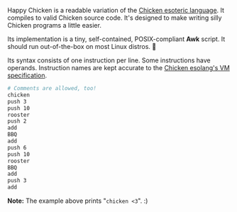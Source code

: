 Happy Chicken is a readable variation of the [Chicken esoteric language][1]. It compiles to valid Chicken source code. It's designed to make writing silly Chicken programs a little easier.

Its implementation is a tiny, self-contained, POSIX-compliant **Awk** script. It should run out-of-the-box on most Linux distros. 🐔

Its syntax consists of one instruction per line. Some instructions have operands. Instruction names are kept accurate to the [Chicken esolang's VM specification][2].

```bash
# Comments are allowed, too!
chicken
push 3
push 10
rooster
push 2
add
BBQ
add
push 6
push 10
rooster
BBQ
add
push 3
add
```

**Note:** The example above prints "`chicken <3`". :)

[1]: https://web.archive.org/web/20180816190122/http://torso.me/chicken
[2]: https://web.archive.org/web/20180812101335/http://torso.me/chicken-spec
